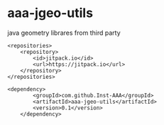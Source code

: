 # aaa-jgeo-utils
java geometry librares from third party

	<repositories>
		<repository>
		    <id>jitpack.io</id>
		    <url>https://jitpack.io</url>
		</repository>
	</repositories>
  
  	<dependency>
            <groupId>com.github.Inst-AAA</groupId>
            <artifactId>aaa-jgeo-utils</artifactId>
            <version>0.1</version>
        </dependency>
